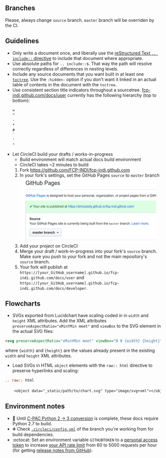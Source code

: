 ## Branches

Please, always change `source` branch. `master` branch will be overriden by the CI.

## Guidelines

- Only write a document once, and liberally use the [reStructured Text `.. include::` directive](https://docutils.sourceforge.io/docs/ref/rst/directives.html#include) to include that document where appropriate.
- Use absolute paths for `.. include::`s. That way the path will resolve correctly regardless of differences in nesting levels.
- Include any source documents that you want built in at least one [`toctree`](https://www.sphinx-doc.org/en/1.8/usage/restructuredtext/directives.html#directive-toctree). Use the `:hidden:` option if you don't want it linked in an actual table of contents in the document with the `toctree`.
- Use consistent section title indicators throughout a sourcetree. [fcp-indi.github.com/docs/user](https://fcp-indi.github.com/docs/user) currently has the following hierarchy (top to bottom):
  ```
  =
  ^
  -
  *
  #
  `
  '
  "
  ```
- Let CircleCI build your drafts / works-in-progress
    * Build environment will match actual docs build environment
    * CircleCI takes ~2 minutes to build
    1. Fork https://github.com/FCP-INDI/fcp-indi.github.com
    1. In your fork's settings, set the GitHub Pages `source` to `master` branch
        ![GitHub Pages settings example screenshot](./images/github-pages-settings-example.png)
    1. Add your project on CircleCI
    1. Merge your draft / work-in-progress into your fork's `source` branch. Make sure you push to your fork and not the main repository's `source` branch.
    1. Your fork will publish at `https://[your_GitHub_username].github.io/fcp-indi.github.com/docs/user` and `https://[your_GitHub_username].github.io/fcp-indi.github.com/docs/developer`.

## Flowcharts

- SVGs exported from Lucidchart have scaling coded in in `width` and `height` XML attributes. Add the XML attributes `preserveAspectRatio="xMinYMin meet"` and `viewBox` to the SVG element in the actual SVG files:

```xml
<svg preserveAspectRatio="xMinYMin meet" viewBox="0 0 {width} {height}"></svg>
```

where `{width}` and `{height}` are the values already present in the existing `width` and `height` XML attributes.
- Load SVGs in HTML `object` elements with the `raw:: html` directive to preserve hyperlinks and scaling:

```rst
.. raw:: html

    <object data="_static/path/to/chart.svg" type="image/svg+xml"></object>
```

## Environment notes
* :snake: Until [C-PAC Python 2 → 3 conversion](https://github.com/FCP-INDI/C-PAC/issues/1114) is complete, these docs require Python 2.7 to build.
* :heavy_plus_sign: Check [`.circleci/config.yml`](https://github.com/FCP-INDI/fcp-indi.github.com/blob/source/.circleci/config.yml) of the branch you're working from for build dependencies.
* :octocat: Set an environment variable `GITHUBTOKEN` to a [personal access token](https://help.github.com/en/github/authenticating-to-github/creating-a-personal-access-token-for-the-command-line) to increase [your API rate limit](https://developer.github.com/v3/#rate-limiting) from 60 to 5000 requests per hour (for getting [release notes from GitHub](https://github.com/FCP-INDI/C-PAC/releases)).
